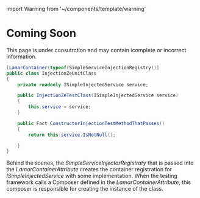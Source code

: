 import Warning from '~/components/template/warning'

# Coming Soon

<Warning title="Under Consutrction" >
    This page is under consutrction and may contain icomplete or incorrect information.
</Warning>


```csharp
[LamarContainer(typeof(SimpleServiceInjectionRegistry))]
public class InjectionZeUnitClass
{
    private readonly ISimpleInjectedService service;

    public InjectionZeTestClass(ISimpleInjectedService service)
    {
        this.service = service;
    }

    public Fact ConstructorInjectionTestMethodThatPasses()
    {
        return this.service.IsNotNull();

    }
}
```

Behind the scenes, the *SimpleServiceInjectorRegistraty* that is passed into the *LamarContainerAttribute* creates the container registration for *ISimpleInjectedService* with some implementation. When the testing framework calls a Composer defined in the *LamarContainerAttribute*, this composer is responsible for creating the instance of the class.
